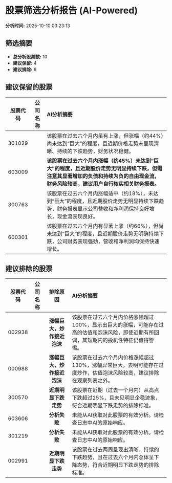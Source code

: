 # 股票筛选分析报告 (AI-Powered)

**分析时间:** 2025-10-10 03:23:13

## 筛选摘要

- **总分析股票数:** 10
- **建议保留:** 4
- **建议排除:** 6

## 建议保留的股票

| 股票代码 | 公司名称 | AI分析摘要 |
|:---:|:---:|:---|
| 301029 |  | 该股票在过去六个月内虽有上涨，但涨幅（约44%）尚未达到“巨大”的程度，且近期价格走势未呈现清晰、持续的下跌趋势，财务状况稳健。 |
| 603009 |  | **该股票在过去六个月内涨幅（约45%）未达到“巨大”的程度，且近期股价走势无明显持续下跌，但需注意其显著增加的负债和持续为负的自由现金流，财务风险较高，建议用户自行核实相关财务报表。** |
| 300763 |  | 该股票在过去六个月内涨幅适中（约18%），未达到“巨大”的程度，且近期股价走势无明显持续下跌趋势，财务报表显示公司营收和净利润保持良好增长，现金流表现良好。 |
| 600301 |  | 该股票在过去六个月内有显著上涨（约66%），但尚未达到“巨大”的程度，且近期股价走势无明确持续下跌，公司财务表现强劲，营收和净利润均保持快速增长。 |

## 建议排除的股票

| 股票代码 | 公司名称 | 排除原因 | AI分析摘要 |
|:---:|:---:|:---:|:---|
| 002938 |  | **涨幅巨大，炒作接近泡沫** | 该股票在过去六个月内价格涨幅超过100%，显示出巨大的涨幅，可能存在过高的估值和泡沫风险，即使近期有所回调，其短期内的投机性特征仍值得警惕。 |
| 000988 |  | **涨幅巨大，炒作接近泡沫** | 该股票在过去六个月内价格涨幅超过130%，涨幅异常巨大，表明可能存在过度炒作，估值泡沫风险较高，建议排除在观察列表之外。 |
| 300570 |  | **近期明显下跌走势** | 该股票在近期（过去一个月内）从高点下跌超过25%，且未见明显企稳迹象，符合近期明显下跌走势的排除标准。 |
| 603606 |  | **分析失败** | 未能从AI获取对此股票的有效分析。请检查日志中AI的原始响应。 |
| 301219 |  | **分析失败** | 未能从AI获取对此股票的有效分析。请检查日志中AI的原始响应。 |
| 002991 |  | **近期明显下跌走势** | 该股票在过去两周呈现出清晰、持续的下跌趋势，且在过去六个月内总体呈下降态势，符合近期明显下跌走势的排除标准。 |
